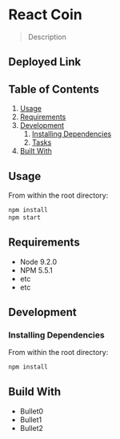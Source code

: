 # React Coin

> Description

## Deployed Link


## Table of Contents

1. [Usage](#Usage)
1. [Requirements](#requirements)
1. [Development](#development)
    1. [Installing Dependencies](#installing-dependencies)
    1. [Tasks](#tasks)
1. [Built With](#built-with)

## Usage

From within the root directory:

```sh
npm install
npm start
```

## Requirements

- Node 9.2.0
- NPM 5.5.1
- etc
- etc

## Development

### Installing Dependencies

From within the root directory:

```sh
npm install
```
## Build With

* Bullet0
* Bullet1
* Bullet2